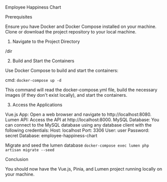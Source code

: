<!-- Title  -->
Employee Happiness Chart

<!-- header -->
Prerequisites

<!-- List items -->
Ensure you have Docker and Docker Compose installed on your machine.
Clone or download the project repository to your local machine.

<!-- Header 2 -->
1. Navigate to the Project Directory

<!-- Path to project -->
/dir

<!-- Header 3 -->
2. Build and Start the Containers

Use Docker Compose to build and start the containers:

cmd: 
```docker-compose up -d```

This command will read the docker-compose.yml file, build the necessary images (if they don't exist locally), and start the containers.

<!-- Header 3 -->
3. Access the Applications

Vue.js App: Open a web browser and navigate to http://localhost:8080.
Lumen API: Access the API at http://localhost:8000.
MySQL Database: You can connect to the MySQL database using any database client with the following credentials:
    Host: localhost
    Port: 3306
    User: user
    Password: secret
    Database: employee-happiness-chart


<!-- Header -->
Migrate and seed the lumen database
```docker-compose exec lumen php artisan migrate --seed```

<!-- Header Conclusion -->
Conclusion

You should now have the Vue.js, Pinia, and Lumen project running locally on your machine.